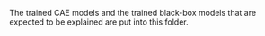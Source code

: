 The trained CAE models and the trained black-box models that are expected to be explained are put into this folder.